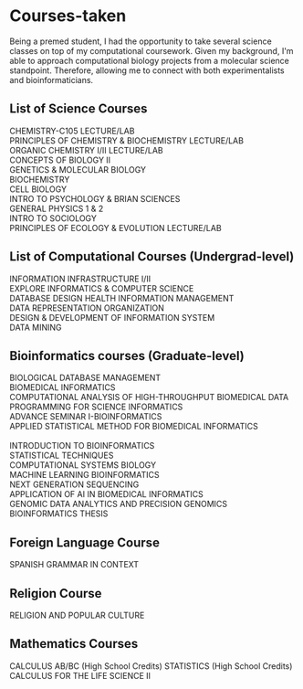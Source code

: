 # Courses-taken
Being a premed student, I had the opportunity to take several science classes on top of my computational coursework. Given my background, I'm able to approach computational biology projects from a molecular science standpoint. Therefore, allowing me to connect with both experimentalists and bioinformaticians. 

## List of Science Courses

CHEMISTRY-C105  LECTURE/LAB </br>
PRINCIPLES OF CHEMISTRY & BIOCHEMISTRY LECTURE/LAB </br>
ORGANIC CHEMISTRY I/II LECTURE/LAB </br>
CONCEPTS OF BIOLOGY II </br>
GENETICS & MOLECULAR BIOLOGY </br>
BIOCHEMISTRY </br>
CELL BIOLOGY </br>
INTRO TO PSYCHOLOGY & BRIAN SCIENCES </br>
GENERAL PHYSICS 1 & 2 </br>
INTRO TO SOCIOLOGY </br>
PRINCIPLES OF ECOLOGY & EVOLUTION LECTURE/LAB </br>

## List of Computational Courses (Undergrad-level)
INFORMATION INFRASTRUCTURE I/II	</br>
EXPLORE INFORMATICS & COMPUTER SCIENCE	</br>
DATABASE DESIGN HEALTH INFORMATION MANAGEMENT	</br>
DATA REPRESENTATION ORGANIZATION</br>
DESIGN & DEVELOPMENT OF INFORMATION SYSTEM </br>
DATA MINING </br>

## Bioinformatics courses (Graduate-level)
 BIOLOGICAL DATABASE MANAGEMENT	</br>
 BIOMEDICAL INFORMATICS </br>
 COMPUTATIONAL ANALYSIS OF HIGH-THROUGHPUT BIOMEDICAL DATA </br>
 PROGRAMMING FOR SCIENCE INFORMATICS </br>
 ADVANCE SEMINAR I-BIOINFORMATICS </br>
 APPLIED STATISTICAL METHOD FOR BIOMEDICAL INFORMATICS </br>	
 INTRODUCTION TO BIOINFORMATICS	</br>
 STATISTICAL TECHNIQUES </br>
 COMPUTATIONAL SYSTEMS BIOLOGY	</br>
 MACHINE LEARNING BIOINFORMATICS </br>
 NEXT GENERATION SEQUENCING </br>
 APPLICATION OF AI IN BIOMEDICAL INFORMATICS </br>
 GENOMIC DATA ANALYTICS AND PRECISION GENOMICS </br>
 BIOINFORMATICS THESIS </br>

 ## Foreign Language Course
SPANISH GRAMMAR IN CONTEXT

## Religion Course
RELIGION AND POPULAR CULTURE

## Mathematics Courses
CALCULUS AB/BC (High School Credits)
STATISTICS (High School Credits)
CALCULUS FOR THE LIFE SCIENCE II
